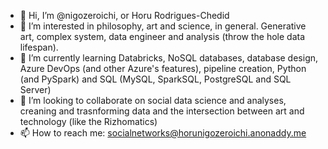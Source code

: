 - 👋 Hi, I’m @nigozeroichi, or Horu Rodrigues-Chedid
- 👀 I’m interested in philosophy, art and science, in general. Generative art, complex system, data engineer and analysis (throw the hole data lifespan).
- 🌱 I’m currently learning Databricks, NoSQL databases, database design, Azure DevOps (and other Azure's features), pipeline creation, Python (and PySpark) and SQL (MySQL, SparkSQL, PostgreSQL and SQL Server)
- 💞️ I’m looking to collaborate on social data science and analyses, creaning and trasnforming data and the intersection between art and technology (like the Rizhomatics)
- 📫 How to reach me: socialnetworks@horunigozeroichi.anonaddy.me

<!---
nigozeroichi/nigozeroichi is a ✨ special ✨ repository because its `README.md` (this file) appears on your GitHub profile.
You can click the Preview link to take a look at your changes.
--->
